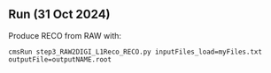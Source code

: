 
## Run (31 Oct 2024)
Produce RECO from RAW with:
```
cmsRun step3_RAW2DIGI_L1Reco_RECO.py inputFiles_load=myFiles.txt outputFile=outputNAME.root
```
